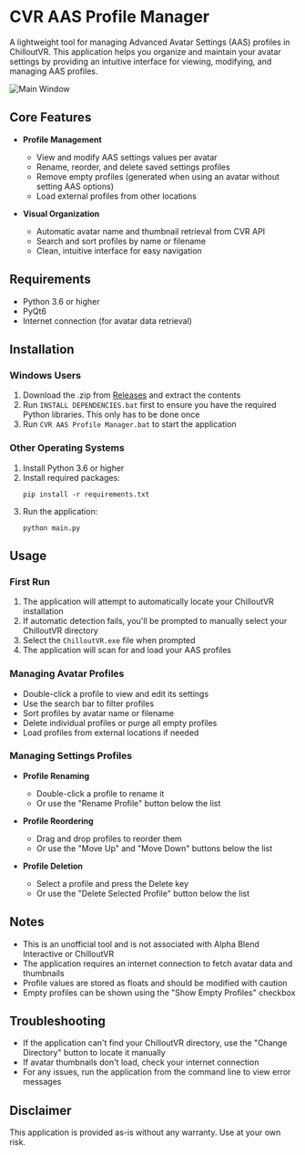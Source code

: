 # CVR AAS Profile Manager

A lightweight tool for managing Advanced Avatar Settings (AAS) profiles in ChilloutVR. This application helps you organize and maintain your avatar settings by providing an intuitive interface for viewing, modifying, and managing AAS profiles.

![Main Window](https://github.com/user-attachments/assets/4e1411d6-5ad9-419a-8adb-9ca7bf4e67ad)

## Core Features

- **Profile Management**
  - View and modify AAS settings values per avatar
  - Rename, reorder, and delete saved settings profiles
  - Remove empty profiles (generated when using an avatar without setting AAS options)
  - Load external profiles from other locations

- **Visual Organization**
  - Automatic avatar name and thumbnail retrieval from CVR API
  - Search and sort profiles by name or filename
  - Clean, intuitive interface for easy navigation

## Requirements

- Python 3.6 or higher
- PyQt6
- Internet connection (for avatar data retrieval)

## Installation

### Windows Users
1. Download the .zip from [Releases](https://github.com/AstroDogeDX/CVR-AAS-Profile-Manager/releases/) and extract the contents
2. Run `INSTALL DEPENDENCIES.bat` first to ensure you have the required Python libraries. This only has to be done once
3. Run `CVR AAS Profile Manager.bat` to start the application

### Other Operating Systems
1. Install Python 3.6 or higher
2. Install required packages:
   ```
   pip install -r requirements.txt
   ```
3. Run the application:
   ```
   python main.py
   ```

## Usage

### First Run
1. The application will attempt to automatically locate your ChilloutVR installation
2. If automatic detection fails, you'll be prompted to manually select your ChilloutVR directory
3. Select the `ChilloutVR.exe` file when prompted
4. The application will scan for and load your AAS profiles

### Managing Avatar Profiles
- Double-click a profile to view and edit its settings
- Use the search bar to filter profiles
- Sort profiles by avatar name or filename
- Delete individual profiles or purge all empty profiles
- Load profiles from external locations if needed

### Managing Settings Profiles
- **Profile Renaming**
  - Double-click a profile to rename it
  - Or use the "Rename Profile" button below the list

- **Profile Reordering**
  - Drag and drop profiles to reorder them
  - Or use the "Move Up" and "Move Down" buttons below the list

- **Profile Deletion**
  - Select a profile and press the Delete key
  - Or use the "Delete Selected Profile" button below the list

## Notes

- This is an unofficial tool and is not associated with Alpha Blend Interactive or ChilloutVR
- The application requires an internet connection to fetch avatar data and thumbnails
- Profile values are stored as floats and should be modified with caution
- Empty profiles can be shown using the "Show Empty Profiles" checkbox

## Troubleshooting

- If the application can't find your ChilloutVR directory, use the "Change Directory" button to locate it manually
- If avatar thumbnails don't load, check your internet connection
- For any issues, run the application from the command line to view error messages

## Disclaimer

This application is provided as-is without any warranty. Use at your own risk. 

